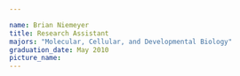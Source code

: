 ```yaml
---

name: Brian Niemeyer
title: Research Assistant
majors: "Molecular, Cellular, and Developmental Biology"
graduation_date: May 2010
picture_name: 
---
```

    
    
